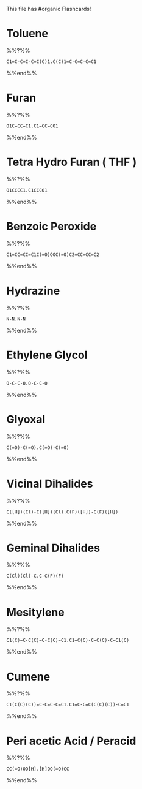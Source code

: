 This file has #organic Flashcards!
# Toluene
%%?%%
```smiles
C1=C-C=C-C=C(C)1.C(C)1=C-C=C-C=C1
```
<!--SR:!2025-02-11,4,287-->
%%end%%
# Furan
%%?%%
```smiles
O1C=CC=C1.C1=CC=CO1
```
<!--SR:!2025-02-21,16,290-->
%%end%%

# Tetra Hydro Furan ( THF )
%%?%%
```smiles
O1CCCC1.C1CCCO1
```

%%end%%
# Benzoic Peroxide
%%?%%
```smiles
C1=CC=CC=C1C(=O)OOC(=O)C2=CC=CC=C2
```

%%end%%
# Hydrazine
%%?%%
```smiles
N-N.N-N
```

%%end%%
<!--SR:!2025-02-20,15,290!2025-02-15,10,270-->

# Ethylene Glycol
%%?%%
```smiles
O-C-C-O.O-C-C-O
```
<!--SR:!2025-02-16,11,270-->
%%end%%

# Glyoxal
%%?%%
```smiles
C(=O)-C(=O).C(=O)-C(=O)
```

<!--SR:!2025-02-09,1,216-->
%%end%%
# Vicinal Dihalides
%%?%%
```smiles
C([H])(Cl)-C([H])(Cl).C(F)([H])-C(F)([H])
```

<!--SR:!2025-02-22,14,293-->
%%end%%

# Geminal Dihalides
%%?%%
```smiles
C(Cl)(Cl)-C.C-C(F)(F)
```

<!--SR:!2025-02-23,15,293-->
%%end%%
# Mesitylene
%%?%%

```smiles
C1(C)=C-C(C)=C-C(C)=C1.C1=C(C)-C=C(C)-C=C1(C)
```
<!--SR:!2025-02-23,15,296-->
%%end%%

# Cumene
%%?%%

```smiles
C1(C(C)(C))=C-C=C-C=C1.C1=C-C=C(C(C)(C))-C=C1
```
<!--SR:!2025-02-17,9,253-->
%%end%%

# Peri acetic Acid / Peracid
%%?%%
```smiles
CC(=O)OO[H].[H]OO(=O)CC
```
<!--SR:!2025-02-11,3,261-->
%%end%%


<!--hello world-->
<!--test-->